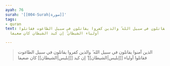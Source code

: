 ```yaml
---
ayah: 76
surah: '[[004-Surah|سورة]]'
tags:
- quran
text: الذين آمنوا يقاتلون في سبيل الله ۖ والذين كفروا يقاتلون في سبيل الطاغوت فقاتلوا
  أولياء الشيطان ۖ إن كيد الشيطان كان ضعيفا

---
```

> الذين آمنوا يقاتلون في سبيل الله ۖ والذين كفروا يقاتلون في سبيل الطاغوت فقاتلوا أولياء [[إبليس|الشيطان]] ۖ إن كيد [[إبليس|الشيطان]] كان ضعيفا
